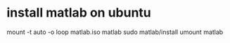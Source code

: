 # install matlab on ubuntu 
mount -t auto -o loop matlab.iso matlab
sudo matlab/install
umount matlab

